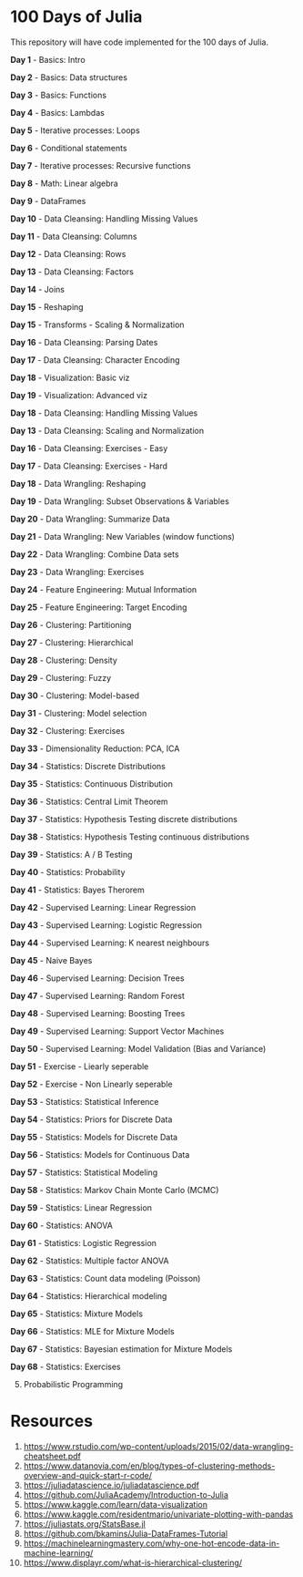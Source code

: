 # 100 Days of Julia
This repository will have code implemented for the 100 days of Julia.

**Day 1** - Basics: Intro

**Day 2** - Basics: Data structures

**Day 3** - Basics: Functions

**Day 4** - Basics: Lambdas

**Day 5** - Iterative processes: Loops

**Day 6** - Conditional statements

**Day 7** - Iterative processes: Recursive functions

**Day 8** - Math: Linear algebra

**Day 9** - DataFrames

**Day 10** - Data Cleansing: Handling Missing Values

**Day 11** - Data Cleansing: Columns

**Day 12** - Data Cleansing: Rows

**Day 13** - Data Cleansing: Factors

**Day 14** - Joins 

**Day 15** - Reshaping

**Day 15** - Transforms - Scaling & Normalization

**Day 16** - Data Cleansing: Parsing Dates

**Day 17** - Data Cleansing: Character Encoding

**Day 18** - Visualization: Basic viz

**Day 19** - Visualization: Advanced viz

**Day 18** - Data Cleansing: Handling Missing Values

**Day 13** - Data Cleansing: Scaling and Normalization


**Day 16** - Data Cleansing: Exercises - Easy

**Day 17** - Data Cleansing: Exercises - Hard

**Day 18** - Data Wrangling: Reshaping

**Day 19** - Data Wrangling: Subset Observations & Variables

**Day 20** - Data Wrangling: Summarize Data

**Day 21** - Data Wrangling: New Variables (window functions)

**Day 22** - Data Wrangling: Combine Data sets

**Day 23** - Data Wrangling: Exercises

**Day 24** - Feature Engineering: Mutual Information

**Day 25** - Feature Engineering: Target Encoding

**Day 26** - Clustering: Partitioning

**Day 27** - Clustering: Hierarchical

**Day 28** - Clustering: Density 

**Day 29** - Clustering: Fuzzy

**Day 30** - Clustering: Model-based

**Day 31** - Clustering: Model selection

**Day 32** - Clustering: Exercises

**Day 33** - Dimensionality Reduction: PCA, ICA

**Day 34** - Statistics: Discrete Distributions

**Day 35** - Statistics: Continuous Distribution

**Day 36** - Statistics: Central Limit Theorem

**Day 37** - Statistics: Hypothesis Testing discrete distributions

**Day 38** - Statistics: Hypothesis Testing continuous distributions

**Day 39** - Statistics: A / B Testing 

**Day 40** - Statistics: Probability 

**Day 41** - Statistics: Bayes Therorem

**Day 42** - Supervised Learning: Linear Regression

**Day 43** - Supervised Learning: Logistic Regression

**Day 44** - Supervised Learning: K nearest neighbours

**Day 45** - Naive Bayes

**Day 46** - Supervised Learning: Decision Trees

**Day 47** - Supervised Learning: Random Forest

**Day 48** - Supervised Learning: Boosting Trees

**Day 49** - Supervised Learning: Support Vector Machines

**Day 50** - Supervised Learning: Model Validation (Bias and Variance)

**Day 51** - Exercise - Liearly seperable

**Day 52** - Exercise - Non Linearly seperable

**Day 53** - Statistics: Statistical Inference

**Day 54** - Statistics: Priors for Discrete Data

**Day 55** - Statistics: Models for Discrete Data

**Day 56** - Statistics: Models for Continuous Data

**Day 57** - Statistics: Statistical Modeling

**Day 58** - Statistics: Markov Chain Monte Carlo (MCMC)

**Day 59** - Statistics: Linear Regression

**Day 60** - Statistics: ANOVA

**Day 61** - Statistics: Logistic Regression

**Day 62** - Statistics: Multiple factor ANOVA

**Day 63** - Statistics: Count data modeling (Poisson)

**Day 64** - Statistics: Hierarchical modeling

**Day 65** - Statistics: Mixture Models

**Day 66** - Statistics: MLE for Mixture Models

**Day 67** - Statistics: Bayesian estimation for Mixture Models

**Day 68** - Statistics: Exercises

5. Probabilistic Programming

# Resources
1. https://www.rstudio.com/wp-content/uploads/2015/02/data-wrangling-cheatsheet.pdf
2. https://www.datanovia.com/en/blog/types-of-clustering-methods-overview-and-quick-start-r-code/
3. https://juliadatascience.io/juliadatascience.pdf
4. https://github.com/JuliaAcademy/Introduction-to-Julia
5. https://www.kaggle.com/learn/data-visualization
6. https://www.kaggle.com/residentmario/univariate-plotting-with-pandas
7. https://juliastats.org/StatsBase.jl
8. https://github.com/bkamins/Julia-DataFrames-Tutorial
9. https://machinelearningmastery.com/why-one-hot-encode-data-in-machine-learning/
10. https://www.displayr.com/what-is-hierarchical-clustering/